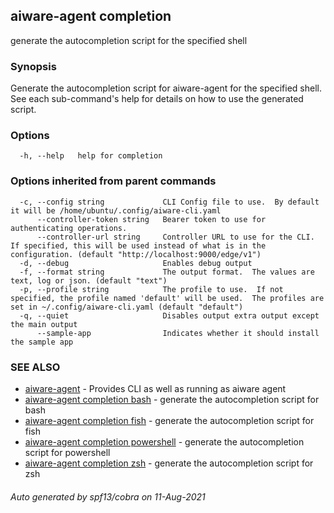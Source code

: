 ## aiware-agent completion

generate the autocompletion script for the specified shell

### Synopsis


Generate the autocompletion script for aiware-agent for the specified shell.
See each sub-command's help for details on how to use the generated script.


### Options

```
  -h, --help   help for completion
```

### Options inherited from parent commands

```
  -c, --config string             CLI Config file to use.  By default it will be /home/ubuntu/.config/aiware-cli.yaml
      --controller-token string   Bearer token to use for authenticating operations.
      --controller-url string     Controller URL to use for the CLI.  If specified, this will be used instead of what is in the configuration. (default "http://localhost:9000/edge/v1")
  -d, --debug                     Enables debug output
  -f, --format string             The output format.  The values are text, log or json. (default "text")
  -p, --profile string            The profile to use.  If not specified, the profile named 'default' will be used.  The profiles are set in ~/.config/aiware-cli.yaml (default "default")
  -q, --quiet                     Disables output extra output except the main output
      --sample-app                Indicates whether it should install the sample app
```

### SEE ALSO

* [aiware-agent](/cli/aiware-agent.md)	 - Provides CLI as well as running as aiware agent
* [aiware-agent completion bash](/cli/aiware-agent_completion_bash.md)	 - generate the autocompletion script for bash
* [aiware-agent completion fish](/cli/aiware-agent_completion_fish.md)	 - generate the autocompletion script for fish
* [aiware-agent completion powershell](/cli/aiware-agent_completion_powershell.md)	 - generate the autocompletion script for powershell
* [aiware-agent completion zsh](/cli/aiware-agent_completion_zsh.md)	 - generate the autocompletion script for zsh

###### Auto generated by spf13/cobra on 11-Aug-2021
